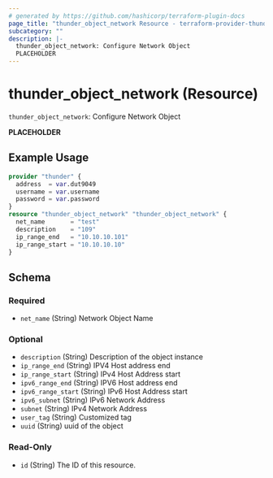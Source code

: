 ```yaml
---
# generated by https://github.com/hashicorp/terraform-plugin-docs
page_title: "thunder_object_network Resource - terraform-provider-thunder"
subcategory: ""
description: |-
  thunder_object_network: Configure Network Object
  PLACEHOLDER
---
```


# thunder_object_network (Resource)

`thunder_object_network`: Configure Network Object

__PLACEHOLDER__

## Example Usage

```terraform
provider "thunder" {
  address  = var.dut9049
  username = var.username
  password = var.password
}
resource "thunder_object_network" "thunder_object_network" {
  net_name       = "test"
  description    = "109"
  ip_range_end   = "10.10.10.101"
  ip_range_start = "10.10.10.10"
}
```

<!-- schema generated by tfplugindocs -->
## Schema

### Required

- `net_name` (String) Network Object Name

### Optional

- `description` (String) Description of the object instance
- `ip_range_end` (String) IPV4 Host address end
- `ip_range_start` (String) IPv4 Host Address start
- `ipv6_range_end` (String) IPV6 Host address end
- `ipv6_range_start` (String) IPv6 Host Address start
- `ipv6_subnet` (String) IPv6 Network Address
- `subnet` (String) IPv4 Network Address
- `user_tag` (String) Customized tag
- `uuid` (String) uuid of the object

### Read-Only

- `id` (String) The ID of this resource.


